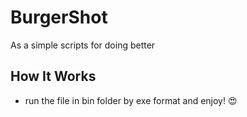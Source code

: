 # BurgerShot
As a simple scripts for doing better 

## How It Works

- run the file in bin folder by exe format and enjoy! 😍
